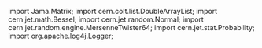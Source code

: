 import Jama.Matrix;
import cern.colt.list.DoubleArrayList;
import cern.jet.math.Bessel;
import cern.jet.random.Normal;
import cern.jet.random.engine.MersenneTwister64;
import cern.jet.stat.Probability;
import org.apache.log4j.Logger;
